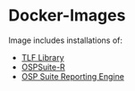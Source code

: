 # Docker-Images
Image includes installations of:
* [TLF Library](https://github.com/Open-Systems-Pharmacology/TLF-Library)
* [OSPSuite-R](https://docs.open-systems-pharmacology.org/working-with-r/r-introduction)
* [OSP Suite Reporting Engine](https://github.com/Open-Systems-Pharmacology/OSPSuite.ReportingEngine)

